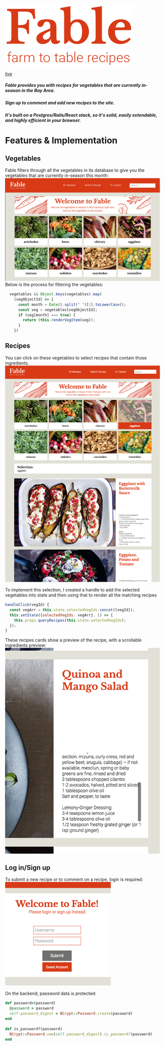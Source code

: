 ![fable-logo](/public/fable_orange.png)

[live](http://www.fablefood.com)

##### Fable provides you with recipes for vegetables that are currently in-season in the Bay Area.

##### Sign up to comment and add new recipes to the site.

##### It's built on a Postgres/Rails/React stack, so it's solid, easily extendable, and highly efficient in your browser.

# Features & Implementation

## Vegetables
Fable filters through all the vegetables in its database to give you the vegetables that are currently in-season this month:
![veg-filter](./public/veg-filter.png)
Below is the process for filtering the vegetables:
``` javascript
  vegetables && Object.keys(vegetables).map(
    (vegObjectId) => {
      const month = Date().split(" ")[1].toLowerCase();
      const veg = vegetables[vegObjectId];
      if (veg[month] === true) {
        return (this.renderVegItem(veg));
      }
    })
```
## Recipes
You can click on these vegetables to select recipes that contain those ingredients.
![recipe-selection](./public/recipe-selection.png)

To implement this selection, I created a handle to add the selected vegetables into state and then using that to render all the matching recipes
``` javascript
handleClick(vegId) {
  const vegArr = this.state.selectedVegIds.concat([vegId]);
  this.setState({selectedVegIds: vegArr}, () => {
    this.props.queryRecipes(this.state.selectedVegIds);
  });
}
```
These recipes cards show a preview of the recipe, with a scrollable ingredients preview:
![recipe-scroll](./public/recipe-scroll.png)

## Log in/Sign up
To submit a new recipe or to comment on a recipe, login is required:
![login](./public/login.png)

On the backend, password data is protected:
```ruby
def password=(password)
  @password = password
  self.password_digest = BCrypt::Password.create(password)
end

def is_password?(password)
  BCrypt::Password.new(self.password_digest).is_password?(password)
end
```
